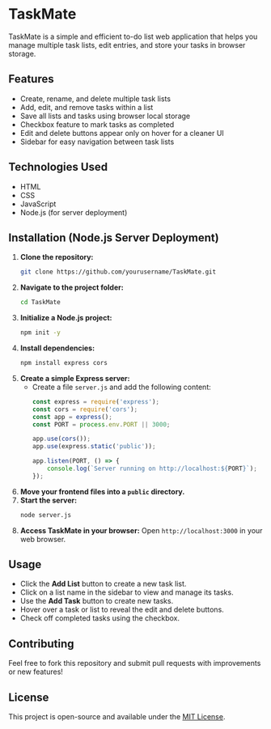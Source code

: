 # TaskMate

TaskMate is a simple and efficient to-do list web application that helps you manage multiple task lists, edit entries, and store your tasks in browser storage.

## Features

- Create, rename, and delete multiple task lists
- Add, edit, and remove tasks within a list
- Save all lists and tasks using browser local storage
- Checkbox feature to mark tasks as completed
- Edit and delete buttons appear only on hover for a cleaner UI
- Sidebar for easy navigation between task lists

## Technologies Used

- HTML
- CSS
- JavaScript
- Node.js (for server deployment)

## Installation (Node.js Server Deployment)

1. **Clone the repository:**
   ```sh
   git clone https://github.com/yourusername/TaskMate.git
   ```
2. **Navigate to the project folder:**
   ```sh
   cd TaskMate
   ```
3. **Initialize a Node.js project:**
   ```sh
   npm init -y
   ```
4. **Install dependencies:**
   ```sh
   npm install express cors
   ```
5. **Create a simple Express server:**
   - Create a file `server.js` and add the following content:
     ```js
     const express = require('express');
     const cors = require('cors');
     const app = express();
     const PORT = process.env.PORT || 3000;

     app.use(cors());
     app.use(express.static('public'));

     app.listen(PORT, () => {
         console.log(`Server running on http://localhost:${PORT}`);
     });
     ```
6. **Move your frontend files into a `public` directory.**
7. **Start the server:**
   ```sh
   node server.js
   ```
8. **Access TaskMate in your browser:**
   Open `http://localhost:3000` in your web browser.

## Usage

- Click the **Add List** button to create a new task list.
- Click on a list name in the sidebar to view and manage its tasks.
- Use the **Add Task** button to create new tasks.
- Hover over a task or list to reveal the edit and delete buttons.
- Check off completed tasks using the checkbox.

## Contributing

Feel free to fork this repository and submit pull requests with improvements or new features!

## License

This project is open-source and available under the [MIT License](LICENSE).

